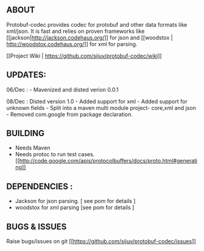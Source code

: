 ## ABOUT

Protobuf-codec provides codec for protobuf and other data formats like xml/json. It is fast and relies on proven frameworks like [[jackson|http://jackson.codehaus.org/]]
 for json and [[woodstox | http://woodstox.codehaus.org/]] for xml for parsing. 

[[Project Wiki | https://github.com/sijuv/protobuf-codec/wiki]]

## UPDATES:
06/Dec : 
	- Mavenized and disted verion 0.0.1

08/Dec : Disted version 1.0
     - Added support for xml
     - Added support for unknown fields
     - Split into a maven multi module project- core,xml and json
     - Removed com.google from package declaration.



 
## BUILDING
 - Needs Maven
 - Needs protoc to run test cases. [[http://code.google.com/apis/protocolbuffers/docs/proto.html#generating]]


## DEPENDENCIES :
- Jackson for json parsing. [ see pom for details ]
- woodstox for xml parsing [see pom for details ]


## BUGS & ISSUES
Raise bugs/issues on git [[https://github.com/sijuv/protobuf-codec/issues]]




